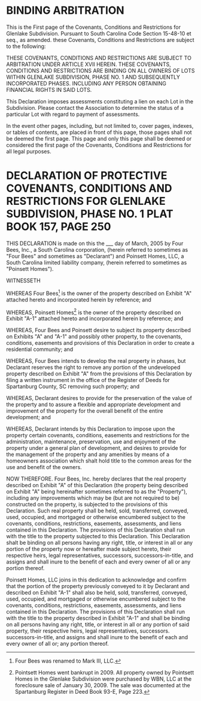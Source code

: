 # BINDING ARBITRATION

This is the First page of the Covenants, Conditions and Restrictions for Glenlake Subdivision. Pursuant to South Carolina Code Section 15-48-10 et seq., as amended. these Covenants, Conditions and Restrictions are subject to the following:

THESE COVENANTS, CONDITIONS AND RESTRICTIONS ARE SUBJECT TO ARBITRATION UNDER ARTICLE XVII HEREIN. THESE COVENANTS, CONDITIONS AND RESTRICTIONS ARE BINDING ON ALL OWNERS OF LOTS WITHIN GLENLAKE SUBDIVISION, PHASE NO. 1 AND SUBSEQUENTLY INCORPORATED PHASES. INCLUDING ANY PERSON OBTAINING FINANCIAL RIGHTS IN SAID LOTS.

This Declaration imposes assessments constituting a lien on each Lot in the Subdivision. Please contact the Association to determine the status of a particular Lot with regard to payment of assessments.

In the event other pages, including, but not limited to, cover pages, indexes, or tables of contents, are placed in front of this page, those pages shall not be deemed the first page. This page and only this page shall be deemed or considered the first page of the Covenants, Conditions and Restrictions for all legal purposes.

# DECLARATION OF PROTECTIVE COVENANTS, CONDITIONS AND RESTRICTIONS FOR GLENLAKE SUBDIVISION, PHASE NO. 1 PLAT BOOK 157, PAGE 250 

THIS DECLARATION is made on this the \_\_\_ day of March, 2005 by Four Bees, Inc., a South Carolina corporation, (herein referred to sometimes as "Four Bees" and sometimes as "Declarant") and Poinsett Homes, LLC, a South Carolina limited liability company, (herein referred to sometimes as "Poinsett Homes").

WITNESSETH

WHEREAS Four Bees[^1] is the owner of the property described on Exhibit "A" attached hereto and incorporated herein by reference; and

[^1]: Four Bees was renamed to Mark III, LLC.

WHEREAS, Poinsett Homes[^2] is the owner of the property described on Exhibit "A-1" attached hereto and incorporated herein by reference; and

[^2]: Pointsett Homes went bankrupt in 2009. All property owned by Pointsett Homes in the Glenlake Subdivision were purchased by WBN, LLC at the foreclosure sale of January 30, 2009. The sale was documented at the Spartanburg Register in Deed Book 93-E, Page 223.

WHEREAS, Four Bees and Poinsett desire to subject its property described on Exhibits "A" and "A-1" and possibly other property, to the covenants, conditions, easements and provisions of this Declaration in order to create a residential community; and

WHEREAS, Four Bees intends to develop the real property in phases, but Declarant reserves the right to remove any portion of the undeveloped property described on Exhibit "A" from the provisions of this Declaration by filing a written instrument in the office of the Register of Deeds for Spartanburg County, SC removing such property; and

WHEREAS, Declarant desires to provide for the preservation of the value of the property and to assure a flexible and appropriate development and improvement of the property for the overall benefit of the entire development; and

WHEREAS, Declarant intends by this Declaration to impose upon the property certain covenants, conditions, easements and restrictions for the administration, maintenance, preservation, use and enjoyment of the property under a general plan of development, and desires to provide for the management of the property and any amenities by means of a homeowners association which shalt hold title to the common areas for the use and benefit of the owners.

NOW THEREFORE. Four Bees, Inc. hereby declares that the real property described on Exhibit "A" of this Declaration (the property being described on Exhibit "A" being hereinafter sometimes referred to as the "Property"), including any improvements which may be (but are not required to be) constructed on the property, is subjected to the provisions of this Declaration. Such real property shall be held, sold, transferred, conveyed, used, occupied, and mortgaged or otherwise encumbered subject to the covenants, conditions, restrictions, easements, assessments, and liens contained in this Declaration. The provisions of this Declaration shall run with the title to the property subjected to this Declaration. This Declaration shalt be binding on all persons having any right, title, or interest in all or any portion of the property now or hereafter made subject hereto, their respective heirs, legal representatives, successors, successors-in-title, and assigns and shall inure to the benefit of each and every owner of all or any portion thereof.

Poinsett Homes, LLC joins in this dedication to acknowledge and confirm that the portion of the property previously conveyed to it by Declarant and described on Exhibit "A-1" shall also be held, sold, transferred, conveyed, used, occupied, and mortgaged or otherwise encumbered subject to the covenants, conditions, restrictions, easements, assessments, and liens contained in this Declaration. The provisions of this Declaration shall run with the title to the property described in Exhibit "A-1" and shall be binding on all persons having any right, title, or interest in all or any portion of said property, their respective heirs, legal representatives, successors. successors-in-title, and assigns and shall inure to the benefit of each and every owner of all or; any portion thereof.
